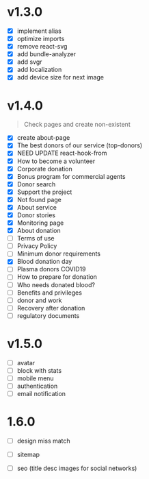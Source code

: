 # v1.3.0

- [x] implement alias
- [x] optimize imports
- [x] remove react-svg
- [x] add bundle-analyzer
- [x] add svgr
- [x] add localization
- [x] add device size for next image

# v1.4.0

> Check pages and create non-existent

- [x] create about-page
- [x] The best donors of our service (top-donors)
- [x] NEED UPDATE react-hook-from
- [x] How to become a volunteer
- [x] Corporate donation
- [x] Bonus program for commercial agents
- [x] Donor search
- [x] Support the project
- [x] Not found page
- [x] About service
- [x] Donor stories
- [x] Monitoring page
- [x] About donation
- [ ] Terms of use
- [ ] Privacy Policy
- [ ] Minimum donor requirements
- [x] Blood donation day
- [ ] Plasma donors COVID19
- [ ] How to prepare for donation
- [ ] Who needs donated blood?
- [ ] Benefits and privileges
- [ ] donor and work
- [ ] Recovery after donation
- [ ] regulatory documents

# v1.5.0
- [ ] avatar
- [ ] block with stats
- [ ] mobile menu
- [ ] authentication
- [ ] email notification

# 1.6.0

- [ ] design miss match
- [ ] sitemap 
- [ ] seo (title desc images for social networks)


